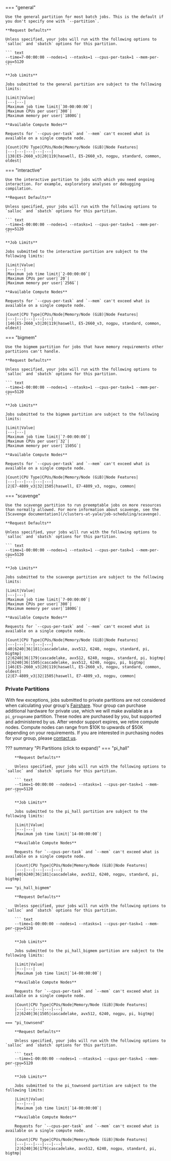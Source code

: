 === "general"

    Use the general partition for most batch jobs. This is the default if you don't specify one with `--partition`.

    **Request Defaults**

    Unless specified, your jobs will run with the following options to `salloc` and `sbatch` options for this partition.

    ``` text
    --time=7-00:00:00 --nodes=1 --ntasks=1 --cpus-per-task=1 --mem-per-cpu=5120
    ```

    **Job Limits**

    Jobs submitted to the general partition are subject to the following limits:

    |Limit|Value|
    |---|---|
    |Maximum job time limit|`30-00:00:00`|
    |Maximum CPUs per user|`300`|
    |Maximum memory per user|`1800G`|

    **Available Compute Nodes**

    Requests for `--cpus-per-task` and `--mem` can't exceed what is available on a single compute node.

    |Count|CPU Type|CPUs/Node|Memory/Node (GiB)|Node Features|
    |---|---|---|---|---|
    |138|E5-2660_v3|20|119|haswell, E5-2660_v3, nogpu, standard, common, oldest|

=== "interactive"

    Use the interactive partition to jobs with which you need ongoing interaction. For example, exploratory analyses or debugging compilation.

    **Request Defaults**

    Unless specified, your jobs will run with the following options to `salloc` and `sbatch` options for this partition.

    ``` text
    --time=1-00:00:00 --nodes=1 --ntasks=1 --cpus-per-task=1 --mem-per-cpu=5120
    ```

    **Job Limits**

    Jobs submitted to the interactive partition are subject to the following limits:

    |Limit|Value|
    |---|---|
    |Maximum job time limit|`2-00:00:00`|
    |Maximum CPUs per user|`20`|
    |Maximum memory per user|`256G`|

    **Available Compute Nodes**

    Requests for `--cpus-per-task` and `--mem` can't exceed what is available on a single compute node.

    |Count|CPU Type|CPUs/Node|Memory/Node (GiB)|Node Features|
    |---|---|---|---|---|
    |146|E5-2660_v3|20|119|haswell, E5-2660_v3, nogpu, standard, common, oldest|

=== "bigmem"

    Use the bigmem partition for jobs that have memory requirements other partitions can't handle.

    **Request Defaults**

    Unless specified, your jobs will run with the following options to `salloc` and `sbatch` options for this partition.

    ``` text
    --time=1-00:00:00 --nodes=1 --ntasks=1 --cpus-per-task=1 --mem-per-cpu=5120
    ```

    **Job Limits**

    Jobs submitted to the bigmem partition are subject to the following limits:

    |Limit|Value|
    |---|---|
    |Maximum job time limit|`7-00:00:00`|
    |Maximum CPUs per user|`32`|
    |Maximum memory per user|`1505G`|

    **Available Compute Nodes**

    Requests for `--cpus-per-task` and `--mem` can't exceed what is available on a single compute node.

    |Count|CPU Type|CPUs/Node|Memory/Node (GiB)|Node Features|
    |---|---|---|---|---|
    |2|E7-4809_v3|32|1505|haswell, E7-4809_v3, nogpu, common|

=== "scavenge"

    Use the scavenge partition to run preemptable jobs on more resources than normally allowed. For more information about scavenge, see the [Scavenge documentation](/clusters-at-yale/job-scheduling/scavenge).

    **Request Defaults**

    Unless specified, your jobs will run with the following options to `salloc` and `sbatch` options for this partition.

    ``` text
    --time=1-00:00:00 --nodes=1 --ntasks=1 --cpus-per-task=1 --mem-per-cpu=5120
    ```

    **Job Limits**

    Jobs submitted to the scavenge partition are subject to the following limits:

    |Limit|Value|
    |---|---|
    |Maximum job time limit|`7-00:00:00`|
    |Maximum CPUs per user|`300`|
    |Maximum memory per user|`1800G`|

    **Available Compute Nodes**

    Requests for `--cpus-per-task` and `--mem` can't exceed what is available on a single compute node.

    |Count|CPU Type|CPUs/Node|Memory/Node (GiB)|Node Features|
    |---|---|---|---|---|
    |40|6240|36|181|cascadelake, avx512, 6240, nogpu, standard, pi, bigtmp|
    |2|6240|36|179|cascadelake, avx512, 6240, nogpu, standard, pi, bigtmp|
    |2|6240|36|1505|cascadelake, avx512, 6240, nogpu, pi, bigtmp|
    |146|E5-2660_v3|20|119|haswell, E5-2660_v3, nogpu, standard, common, oldest|
    |2|E7-4809_v3|32|1505|haswell, E7-4809_v3, nogpu, common|

### Private Partitions
With few exceptions, jobs submitted to private partitions are not considered when calculating your group's [Fairshare](/clusters-at-yale/job-scheduling/fairshare/). Your group can purchase additional hardware for private use, which we will make available as a `pi_groupname` partition. These nodes are purchased by you, but supported and administered by us. After vendor support expires, we retire compute nodes. Compute nodes can range from $10K to upwards of $50K depending on your requirements. If you are interested in purchasing nodes for your group, please [contact us](/#get-help).

??? summary "PI Partitions (click to expand)"
    === "pi_hall"

        **Request Defaults**

        Unless specified, your jobs will run with the following options to `salloc` and `sbatch` options for this partition.

        ``` text
        --time=1-00:00:00 --nodes=1 --ntasks=1 --cpus-per-task=1 --mem-per-cpu=5120
        ```

        **Job Limits**

        Jobs submitted to the pi_hall partition are subject to the following limits:

        |Limit|Value|
        |---|---|
        |Maximum job time limit|`14-00:00:00`|

        **Available Compute Nodes**

        Requests for `--cpus-per-task` and `--mem` can't exceed what is available on a single compute node.

        |Count|CPU Type|CPUs/Node|Memory/Node (GiB)|Node Features|
        |---|---|---|---|---|
        |40|6240|36|181|cascadelake, avx512, 6240, nogpu, standard, pi, bigtmp|

    === "pi_hall_bigmem"

        **Request Defaults**

        Unless specified, your jobs will run with the following options to `salloc` and `sbatch` options for this partition.

        ``` text
        --time=1-00:00:00 --nodes=1 --ntasks=1 --cpus-per-task=1 --mem-per-cpu=5120
        ```

        **Job Limits**

        Jobs submitted to the pi_hall_bigmem partition are subject to the following limits:

        |Limit|Value|
        |---|---|
        |Maximum job time limit|`14-00:00:00`|

        **Available Compute Nodes**

        Requests for `--cpus-per-task` and `--mem` can't exceed what is available on a single compute node.

        |Count|CPU Type|CPUs/Node|Memory/Node (GiB)|Node Features|
        |---|---|---|---|---|
        |2|6240|36|1505|cascadelake, avx512, 6240, nogpu, pi, bigtmp|

    === "pi_townsend"

        **Request Defaults**

        Unless specified, your jobs will run with the following options to `salloc` and `sbatch` options for this partition.

        ``` text
        --time=1-00:00:00 --nodes=1 --ntasks=1 --cpus-per-task=1 --mem-per-cpu=5120
        ```

        **Job Limits**

        Jobs submitted to the pi_townsend partition are subject to the following limits:

        |Limit|Value|
        |---|---|
        |Maximum job time limit|`14-00:00:00`|

        **Available Compute Nodes**

        Requests for `--cpus-per-task` and `--mem` can't exceed what is available on a single compute node.

        |Count|CPU Type|CPUs/Node|Memory/Node (GiB)|Node Features|
        |---|---|---|---|---|
        |2|6240|36|179|cascadelake, avx512, 6240, nogpu, standard, pi, bigtmp|

